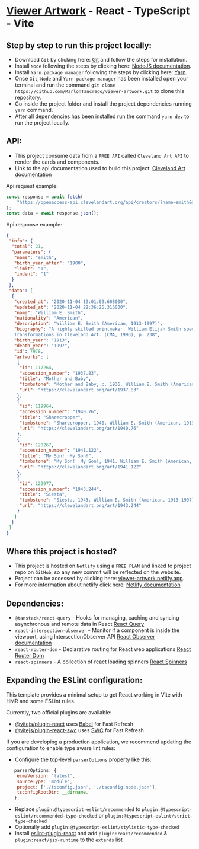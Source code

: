 # [Viewer Artwork](https://viewer-artwork.netlify.app/) - React - TypeScript - Vite

## Step by step to run this project locally:

-   Download `Git` by clicking here: [Git](https://git-scm.com/download/win) and follow the steps for installation.
-   Install `Node` following the steps by clicking here: [NodeJS documentation](https://docs.npmjs.com/downloading-and-installing-node-js-and-npm).
-   Install `Yarn package manager` following the steps by clicking here: [Yarn](https://classic.yarnpkg.com/lang/en/docs/install/#windows-stable).
-   Once `Git`, `Node` and `Yarn package manager` has been installed open your terminal and run the command `git clone https://github.com/MarlonTancredo/viewer-artwork.git` to clone this repository.
-   Go inside the project folder and install the project dependencies running `yarn` command.
-   After all dependencies has been installed run the command `yarn dev` to run the project locally.

## API:

-   This project consume data from a `FREE API` called `Cleveland Art API` to render the cards and components.
-   Link to the api documentation used to build this project: [Cleveland Art documentation](https://openaccess-api.clevelandart.org/)

Api request example:

```js
const response = await fetch(
    "https://openaccess-api.clevelandart.org/api/creators/?name=smith&birth_year_after=1900&limit=1&indent=1",
);
const data = await response.json();
```

Api response example:

```json
{
 "info": {
  "total": 21,
  "parameters": {
   "name": "smith",
   "birth_year_after": "1900",
   "limit": "1",
   "indent": "1"
  }
 },
 "data": [
  {
   "created_at": "2020-11-04 19:01:09.608000",
   "updated_at": "2020-11-04 22:36:25.316000",
   "name": "William E. Smith",
   "nationality": "American",
   "description": "William E. Smith (American, 1913-1997)",
   "biography": "A highly skilled printmaker, William Elijah Smith specialized in genre scenes of working-class African-American life in Cleveland. Born in Chattanooga, Smith moved to Cleveland at the age of 13 and became involved with Karamu House, learning print making and stage design. He studied art at the Huntington Polytechnic Institute, 1933\u201334. During this time he began teaching at Karamu House and continued to do so until 1940. In 1941 he won the art competition for presenting one of his prints to the Library of Congress for its permanent collection. Smith exhibited at the Connecticut Academy of Fine Arts in Hartford (1935), in the annual May Shows at the Cleveland Museum of Art (1936\u2013 49), at the Associated American Artists Galleries of New York (1942), and at Atlanta University (1942). During World War II, he served as a photographer in the army\u2019s educational department. After the war, he returned to Cleveland and established a commercial silkscreening studio. In 1946 the Lyman Brothers\u2019 Gallery in Indianapolis mounted his first solo exhibition. From 1946 to 1948 he studied painting and printmaking at the Cleveland School of Art and the Cooper School of Art. In the late 1940s Smith moved to Los Angeles, where he associated with Curtis Tann, a former colleague from Karamu House. With Tann, Smith cofounded the Eleven Associated Artists Gallery, the first Los Angeles gallery devoted specifically to African art. In 1952 Smith was hired to work as a blueprint draftsman at Lockheed Aircraft, beginning a long association with the corporation. In 1960 he cofounded Art West Associated, an African-American artists\u2019 advocacy organization in Los Angeles. In 1970 he published illustrations of subjects from African-American history for Cleveland\u2019s New Day Press. Smith\u2019 s works were displayed ins numerous group exhibitions in the Los Angeles area (1960s\u201380s).
   Transformations in Cleveland Art. (CMA, 1996), p. 238",
   "birth_year": "1913",
   "death_year": "1997",
   "id": 7978,
   "artworks": [
    {
     "id": 117264,
     "accession_number": "1937.83",
     "title": "Mother and Baby",
     "tombstone": "Mother and Baby, c. 1936. William E. Smith (American, 1913-1997). Linoleum cut; The Cleveland Museum of Art, Gift of The Print Club of Cleveland 1937.83",
     "url": "https://clevelandart.org/art/1937.83"
    },
    {
     "id": 119964,
     "accession_number": "1940.76",
     "title": "Sharecropper",
     "tombstone": "Sharecropper, 1940. William E. Smith (American, 1913-1997). Linoleum cut; The Cleveland Museum of Art, Gift of The Print Club of Cleveland 1940.76",
     "url": "https://clevelandart.org/art/1940.76"
    },
    {
     "id": 120267,
     "accession_number": "1941.122",
     "title": "My Son!  My Son!",
     "tombstone": "My Son!  My Son!, 1941. William E. Smith (American, 1913-1997). Linoleum cut; The Cleveland Museum of Art, Gift of The Print Club of Cleveland 1941.122",
     "url": "https://clevelandart.org/art/1941.122"
    },
    {
     "id": 122977,
     "accession_number": "1943.244",
     "title": "Siesta",
     "tombstone": "Siesta, 1943. William E. Smith (American, 1913-1997). Linoleum cut; platemark: 22.8 x 20.4 cm (9 x 8 1/16 in.); sheet: 27.7 x 21.7 cm (10 7/8 x 8 9/16 in.). The Cleveland Museum of Art, Gift of The Print Club of Cleveland 1943.244",
     "url": "https://clevelandart.org/art/1943.244"
    }
   ]
  }
 ]
}
```

## Where this project is hosted?

-   This project is hosted on `Netlify` using a `FREE PLAN` and linked to project repo on `GitHub`, so any new commit will be reflected on the website.
-   Project can be accessed by clicking here: [viewer-artwork.netlify.app](https://viewer-artwork.netlify.app/).
-   For more information about netlify click here: [Netlify documentation](https://docs.netlify.com/)

## Dependencies:

-   `@tanstack/react-query` - Hooks for managing, caching and syncing asynchronous and remote data in React [React Query](https://tanstack.com/query/latest)
-   `react-intersection-observer` - Monitor if a component is inside the viewport, using IntersectionObserver API [React Observer documentation](https://github.com/thebuilder/react-intersection-observer#readme)
-   `react-router-dom` - Declarative routing for React web applications [React Router Dom](https://github.com/remix-run/react-router#readme)
-   `react-spinners` - A collection of react loading spinners [React Spinners](https://www.davidhu.io/react-spinners/)

## Expanding the ESLint configuration:

This template provides a minimal setup to get React working in Vite with HMR and some ESLint rules.

Currently, two official plugins are available:

-   [@vitejs/plugin-react](https://github.com/vitejs/vite-plugin-react/blob/main/packages/plugin-react/README.md) uses [Babel](https://babeljs.io/) for Fast Refresh
-   [@vitejs/plugin-react-swc](https://github.com/vitejs/vite-plugin-react-swc) uses [SWC](https://swc.rs/) for Fast Refresh

If you are developing a production application, we recommend updating the configuration to enable type aware lint rules:

-   Configure the top-level `parserOptions` property like this:

```js
   parserOptions: {
    ecmaVersion: 'latest',
    sourceType: 'module',
    project: ['./tsconfig.json', './tsconfig.node.json'],
    tsconfigRootDir: __dirname,
   },
```

-   Replace `plugin:@typescript-eslint/recommended` to `plugin:@typescript-eslint/recommended-type-checked` or `plugin:@typescript-eslint/strict-type-checked`
-   Optionally add `plugin:@typescript-eslint/stylistic-type-checked`
-   Install [eslint-plugin-react](https://github.com/jsx-eslint/eslint-plugin-react) and add `plugin:react/recommended` & `plugin:react/jsx-runtime` to the `extends` list
